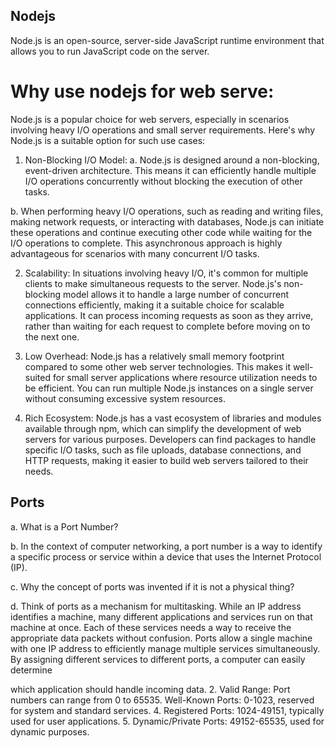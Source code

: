 ## Nodejs
   Node.js is an open-source, server-side JavaScript runtime environment that allows you to run JavaScript code on the server.

# Why use nodejs for web serve:
Node.js is a popular choice for web servers, especially in
scenarios involving heavy I/O operations and small server
requirements. Here's why Node.js is a suitable option for such
use cases:

1. Non-Blocking I/O Model:
a. Node.js is designed around a non-blocking, event-driven
architecture. This means it can efficiently handle multiple
I/O operations concurrently without blocking the execution
of other tasks.

b. When performing heavy I/O operations, such as reading
and writing files, making network requests, or interacting
with databases, Node.js can initiate these operations and
continue executing other code while waiting for the I/O
operations to complete. This asynchronous approach is
highly advantageous for scenarios with many concurrent
I/O tasks.

2. Scalability:
In situations involving heavy I/O, it's common for multiple
clients to make simultaneous requests to the server.
Node.js's non-blocking model allows it to handle a large
number of concurrent connections efficiently, making it a
suitable choice for scalable applications. It can process
incoming requests as soon as they arrive, rather than
waiting for each request to complete before moving on to
the next one.

3. Low Overhead:
Node.js has a relatively small memory footprint compared
to some other web server technologies. This makes it
well-suited for small server applications where resource
utilization needs to be efficient. You can run multiple
Node.js instances on a single server without consuming
excessive system resources.

4. Rich Ecosystem: 
Node.js has a vast ecosystem of libraries and modules available through npm, which can simplify the development of web servers for various purposes. Developers can find packages to handle specific I/O tasks, such as file uploads, database connections, and HTTP requests, making it easier to build web servers tailored to their needs.


## Ports
a. What is a Port Number?

b. In the context of computer networking, a port number is a
way to identify a specific process or service within a device
that uses the Internet Protocol (IP).

c. Why the concept of ports was invented if it is not a
physical thing?

d. Think of ports as a mechanism for multitasking. While an
IP address identifies a machine, many different
applications and services run on that machine at once.
Each of these services needs a way to receive the
appropriate data packets without confusion. Ports allow a
single machine with one IP address to efficiently manage
multiple services simultaneously. By assigning different
services to different ports, a computer can easily determine

which application should handle incoming data.
2. Valid Range: Port numbers can range from 0 to 65535.
Well-Known Ports: 0-1023, reserved for system and standard
services.
4. Registered Ports: 1024-49151, typically used for user
applications.
5. Dynamic/Private Ports: 49152-65535, used for dynamic
purposes.
